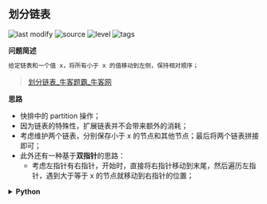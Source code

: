 ## 划分链表
<!--START_SECTION:badge-->

![last modify](https://img.shields.io/static/v1?label=last%20modify&message=2022-10-14%2000%3A39%3A24&color=yellowgreen&style=flat-square)
![source](https://img.shields.io/static/v1?label=source&message=%E7%89%9B%E5%AE%A2&color=green&style=flat-square)
![level](https://img.shields.io/static/v1?label=level&message=%E4%B8%AD%E7%AD%89&color=yellow&style=flat-square)
![tags](https://img.shields.io/static/v1?label=tags&message=%E9%93%BE%E8%A1%A8&color=orange&style=flat-square)

<!--END_SECTION:badge-->
<!--info
tags: [链表]
source: 牛客
level: 中等
number: '0023'
name: 划分链表
companies: [百度, 小米]
-->

<summary><b>问题简述</b></summary>

```txt
给定链表和一个值 x，将所有小于 x 的值移动到左侧，保持相对顺序；
```
> [划分链表_牛客题霸_牛客网](https://www.nowcoder.com/practice/1dc1036be38f45f19000e48abe00b12f)

<!-- 
<details><summary><b>详细描述</b></summary>

```txt
```

</details>
-->


<!-- <div align="center"><img src="../../../_assets/xxx.png" height="300" /></div> -->

<summary><b>思路</b></summary>

- 快排中的 partition 操作；
- 因为链表的特殊性，扩展链表并不会带来额外的消耗；
- 考虑维护两个链表，分别保存小于 x 的节点和其他节点；最后将两个链表拼接即可；
- 此外还有一种基于**双指针**的思路：
    - 考虑左指针有右指针，开始时，直接将右指针移动到末尾，然后遍历左指针，遇到大于等于 x 的节点就移动到右指针的位置；

<details><summary><b>Python</b></summary>

```python
# class ListNode:
#     def __init__(self, x):
#         self.val = x
#         self.next = None
#
# 代码中的类名、方法名、参数名已经指定，请勿修改，直接返回方法规定的值即可
#
# 
# @param head ListNode类 
# @param x int整型 
# @return ListNode类
#
class Solution:
    def partition(self , head: ListNode, x: int) -> ListNode:
        # write code here
        
        small = l = ListNode(0)
        large = r = ListNode(0)
        
        cur = head
        while cur:
            if cur.val < x:
                l.next = cur
                l = l.next
            else:
                r.next = cur
                r = r.next
            cur = cur.next
        
        l.next = large.next
        r.next = None
        return small.next
```

</details>

